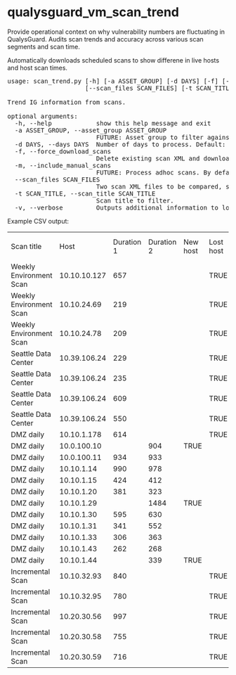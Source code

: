 qualysguard_vm_scan_trend
=========================

Provide operational context on why vulnerability numbers are fluctuating in QualysGuard. Audits scan trends and accuracy across various scan segments and scan time.

Automatically downloads scheduled scans to show differene in live hosts and host scan times.

<pre>
usage: scan_trend.py [-h] [-a ASSET_GROUP] [-d DAYS] [-f] [-m]
                     [--scan_files SCAN_FILES] [-t SCAN_TITLE] [-v]

Trend IG information from scans.

optional arguments:
  -h, --help            show this help message and exit
  -a ASSET_GROUP, --asset_group ASSET_GROUP
                        FUTURE: Asset group to filter against.
  -d DAYS, --days DAYS  Number of days to process. Default: 10.
  -f, --force_download_scans
                        Delete existing scan XML and download scan XML.
  -m, --include_manual_scans
                        FUTURE: Process adhoc scans. By default, I only process scheduled scans
  --scan_files SCAN_FILES
                        Two scan XML files to be compared, separated by a comma (,)
  -t SCAN_TITLE, --scan_title SCAN_TITLE
                        Scan title to filter.
  -v, --verbose         Outputs additional information to log.
</pre>

Example CSV output:
<table>
<tr><td>Scan title</td><td>Host</td><td>Duration 1</td><td>Duration 2</td><td>New host</td><td>Lost host</td><td>% duration difference</td></tr>
<tr><td>Weekly Environment Scan</td><td>10.10.10.127</td><td>657</td><td></td><td></td><td>TRUE</td><td></td></tr>
<tr><td>Weekly Environment Scan</td><td>10.10.24.69</td><td>219</td><td></td><td></td><td>TRUE</td><td></td></tr>
<tr><td>Weekly Environment Scan</td><td>10.10.24.78</td><td>209</td><td></td><td></td><td>TRUE</td><td></td></tr>
<tr><td>Seattle Data Center</td><td>10.39.106.24</td><td>229</td><td></td><td></td><td>TRUE</td><td></td></tr>
<tr><td>Seattle Data Center</td><td>10.39.106.24</td><td>235</td><td></td><td></td><td>TRUE</td><td></td></tr>
<tr><td>Seattle Data Center</td><td>10.39.106.24</td><td>609</td><td></td><td></td><td>TRUE</td><td></td></tr>
<tr><td>Seattle Data Center</td><td>10.39.106.24</td><td>550</td><td></td><td></td><td>TRUE</td><td></td></tr>
<tr><td>DMZ daily</td><td>10.10.1.178</td><td>614</td><td></td><td></td><td>TRUE</td><td></td></tr>
<tr><td>DMZ daily</td><td>10.0.100.10</td><td></td><td>904</td><td>TRUE</td><td></td><td></td></tr>
<tr><td>DMZ daily</td><td>10.0.100.11</td><td>934</td><td>933</td><td></td><td></td><td>0.11</td></tr>
<tr><td>DMZ daily</td><td>10.10.1.14</td><td>990</td><td>978</td><td></td><td></td><td>1.23</td></tr>
<tr><td>DMZ daily</td><td>10.10.1.15</td><td>424</td><td>412</td><td></td><td></td><td>2.91</td></tr>
<tr><td>DMZ daily</td><td>10.10.1.20</td><td>381</td><td>323</td><td></td><td></td><td>17.96</td></tr>
<tr><td>DMZ daily</td><td>10.10.1.29</td><td></td><td>1484</td><td>TRUE</td><td></td><td></td></tr>
<tr><td>DMZ daily</td><td>10.10.1.30</td><td>595</td><td>630</td><td></td><td></td><td>5.56</td></tr>
<tr><td>DMZ daily</td><td>10.10.1.31</td><td>341</td><td>552</td><td></td><td></td><td>38.22</td></tr>
<tr><td>DMZ daily</td><td>10.10.1.33</td><td>306</td><td>363</td><td></td><td></td><td>15.7</td></tr>
<tr><td>DMZ daily</td><td>10.10.1.43</td><td>262</td><td>268</td><td></td><td></td><td>2.24</td></tr>
<tr><td>DMZ daily</td><td>10.10.1.44</td><td></td><td>339</td><td>TRUE</td><td></td><td></td></tr>
<tr><td>Incremental Scan</td><td>10.10.32.93</td><td>840</td><td></td><td></td><td>TRUE</td><td></td></tr>
<tr><td>Incremental Scan</td><td>10.10.32.95</td><td>780</td><td></td><td></td><td>TRUE</td><td></td></tr>
<tr><td>Incremental Scan</td><td>10.20.30.56</td><td>997</td><td></td><td></td><td>TRUE</td><td></td></tr>
<tr><td>Incremental Scan</td><td>10.20.30.58</td><td>755</td><td></td><td></td><td>TRUE</td><td></td></tr>
<tr><td>Incremental Scan</td><td>10.20.30.59</td><td>716</td><td></td><td></td><td>TRUE</td><td></td></tr>
</table>
